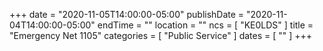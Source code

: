 +++
date = "2020-11-05T14:00:00-05:00"
publishDate = "2020-11-04T14:00:00-05:00"
endTime = ""
location = ""
ncs = [ "KE0LDS" ]
title = "Emergency Net 1105"
categories = [ "Public Service" ]
dates = [ "" ]
+++
